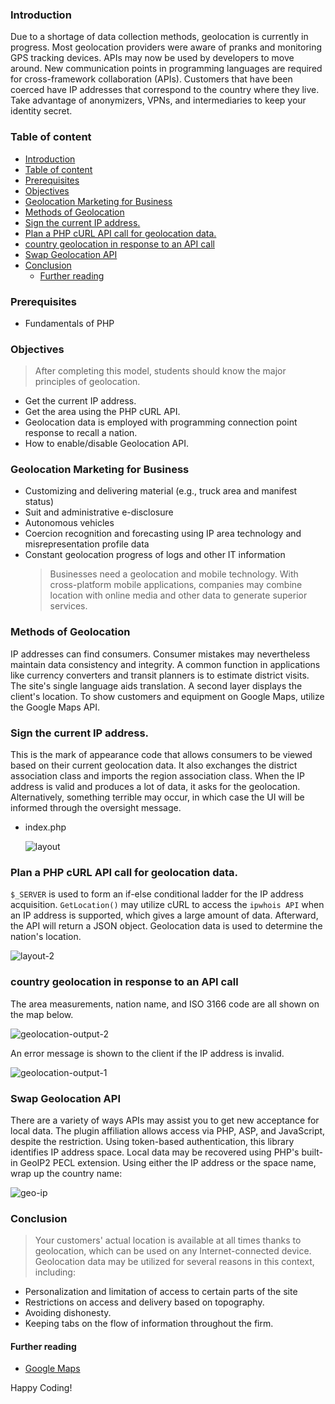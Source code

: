 ### Introduction

Due to a shortage of data collection methods, geolocation is currently in progress. Most geolocation providers were aware of pranks and monitoring GPS tracking devices. APIs may now be used by developers to move around. New communication points in programming languages are required for cross-framework collaboration (APIs). Customers that have been coerced have IP addresses that correspond to the country where they live. Take advantage of anonymizers, VPNs, and intermediaries to keep your identity secret.

### Table of content

- [Introduction](#introduction)
- [Table of content](#table-of-content)
- [Prerequisites](#prerequisites)
- [Objectives](#objectives)
- [Geolocation Marketing for Business](#geolocation-marketing-for-business)
- [Methods of Geolocation](#methods-of-geolocation)
- [Sign the current IP address.](#sign-the-current-ip-address)
- [Plan a PHP cURL API call for geolocation data.](#plan-a-php-curl-api-call-for-geolocation-data)
- [country geolocation in response to an API call](#country-geolocation-in-response-to-an-api-call)
- [Swap Geolocation API](#swap-geolocation-api)
- [Conclusion](#conclusion)
  - [Further reading](#further-reading)

### Prerequisites

- Fundamentals of PHP

### Objectives

> After completing this model, students should know the major principles of geolocation.

- Get the current IP address.
- Get the area using the PHP cURL API.
- Geolocation data is employed with programming connection point response to recall a nation.
- How to enable/disable Geolocation API.

### Geolocation Marketing for Business

- Customizing and delivering material (e.g., truck area and manifest status)
- Suit and administrative e-disclosure
- Autonomous vehicles
- Coercion recognition and forecasting using IP area technology and misrepresentation profile data
- Constant geolocation progress of logs and other IT information
  > Businesses need a geolocation and mobile technology. With cross-platform mobile applications, companies may combine location with online media and other data to generate superior services.

### Methods of Geolocation

IP addresses can find consumers. Consumer mistakes may nevertheless maintain data consistency and integrity. A common function in applications like currency converters and transit planners is to estimate district visits. The site's single language aids translation. A second layer displays the client's location. To show customers and equipment on Google Maps, utilize the Google Maps API.

### Sign the current IP address.

This is the mark of appearance code that allows consumers to be viewed based on their current geolocation data. It also exchanges the district association class and imports the region association class. When the IP address is valid and produces a lot of data, it asks for the geolocation. Alternatively, something terrible may occur, in which case the UI will be informed through the oversight message.

- index.php

  ![layout](layout.jpg)

### Plan a PHP cURL API call for geolocation data.

`$_SERVER` is used to form an if-else conditional ladder for the IP address acquisition.
`GetLocation()` may utilize cURL to access the `ipwhois API` when an IP address is supported, which gives a large amount of data. Afterward, the API will return a JSON object. Geolocation data is used to determine the nation's location.

![layout-2](layout-2.jpg)

### country geolocation in response to an API call

The area measurements, nation name, and ISO 3166 code are all shown on the map below.

![geolocation-output-2](geolocation-output-2.jpg)

An error message is shown to the client if the IP address is invalid.

![geolocation-output-1](geolocation-output-1.jpg)

### Swap Geolocation API

There are a variety of ways APIs may assist you to get new acceptance for local data. The plugin affiliation allows access via PHP, ASP, and JavaScript, despite the restriction. Using token-based authentication, this library identifies IP address space. Local data may be recovered using PHP's built-in GeoIP2 PECL extension. Using either the IP address or the space name, wrap up the country name:

![geo-ip](geo-ip.jpg)

### Conclusion

> Your customers' actual location is available at all times thanks to geolocation, which can be used on any Internet-connected device. Geolocation data may be utilized for several reasons in this context, including:

- Personalization and limitation of access to certain parts of the site
- Restrictions on access and delivery based on topography.
- Avoiding dishonesty.
- Keeping tabs on the flow of information throughout the firm.

#### Further reading

- [Google Maps](https://developers.google.com/maps/documentation/javascript/)

Happy Coding!
